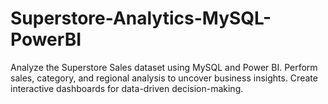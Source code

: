 # Superstore-Analytics-MySQL-PowerBI
Analyze the Superstore Sales dataset using MySQL and Power BI. Perform sales, category, and regional analysis to uncover business insights. Create interactive dashboards for data-driven decision-making.
